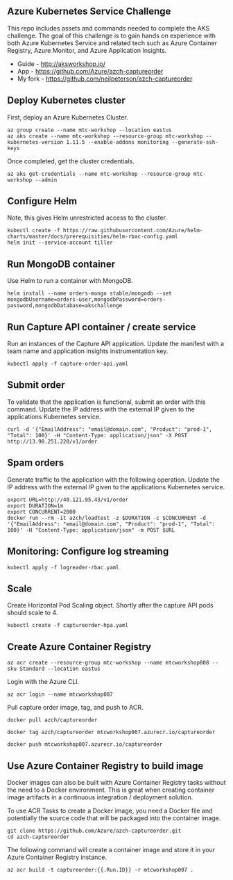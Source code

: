 ## Azure Kubernetes Service Challenge

This repo includes assets and commands needed to complete the AKS challenge. The goal of this challenge is to gain hands on experience with both Azure Kubernetes Service and related tech such as Azure Container Registry, Azure Monitor, and Azure Application Insights.

- Guide - http://aksworkshop.io/
- App - https://github.com/Azure/azch-captureorder
- My fork - https://github.com/neilpeterson/azch-captureorder

## Deploy Kubernetes cluster

First, deploy an Azure Kubernetes Cluster.

```
az group create --name mtc-workshop --location eastus
az aks create --name mtc-workshop --resource-group mtc-workshop --kubernetes-version 1.11.5 --enable-addons monitoring --generate-ssh-keys
```

Once completed, get the cluster credentials.

```
az aks get-credentials --name mtc-workshop --resource-group mtc-workshop --admin
```

## Configure Helm

Note, this gives Helm unrestricted access to the cluster.

```
kubectl create -f https://raw.githubusercontent.com/Azure/helm-charts/master/docs/prerequisities/helm-rbac-config.yaml
helm init --service-account tiller
```

## Run MongoDB container

Use Helm to run a container with MongoDB.

```
helm install --name orders-mongo stable/mongodb --set mongodbUsername=orders-user,mongodbPassword=orders-password,mongodbDatabase=akschallenge
```

## Run Capture API container / create service

Run an instances of the Capture API application. Update the manifest with a team name and application insights instrumentation key.

```
kubectl apply -f capture-order-api.yaml
```

## Submit order

To validate that the application is functional, submit an order with this command. Update the IP address with the external IP given to the applications Kubernetes service.

```
curl -d '{"EmailAddress": "email@domain.com", "Product": "prod-1", "Total": 100}' -H "Content-Type: application/json" -X POST http://13.90.251.220/v1/order
```

## Spam orders

Generate traffic to the application with the following operation. Update the IP address with the external IP given to the applications Kubernetes service.

```
export URL=http://40.121.95.43/v1/order
export DURATION=1m
export CONCURRENT=2000
docker run --rm -it azch/loadtest -z $DURATION -c $CONCURRENT -d '{"EmailAddress": "email@domain.com", "Product": "prod-1", "Total": 100}' -H "Content-Type: application/json" -m POST $URL
```

## Monitoring: Configure log streaming

```
kubectl apply -f logreader-rbac.yaml
```

## Scale

Create Horizontal Pod Scaling object. Shortly after the capture API pods should scale to 4.

```
kubectl create -f captureorder-hpa.yaml
```

## Create Azure Container Registry

```
az acr create --resource-group mtc-workshop --name mtcworkshop008 --sku Standard --location eastus
```

Login with the Azure CLI.

```
az acr login --name mtcworkshop007
```

Pull capture order image, tag, and push to ACR.

```
docker pull azch/captureorder
```

```
docker tag azch/captureorder mtcworkshop007.azurecr.io/captureorder
```

```
docker push mtcworkshop007.azurecr.io/captureorder
```

## Use Azure Container Registry to build image

Docker images can also be built with Azure Container Registry tasks without the need to a Docker environment. This is great when creating container image artifacts in a continuous integration / deployment solution.

To use ACR Tasks to create a Docker image, you need a Docker file and potentially the source code that will be packaged into the container image.

```
git clone https://github.com/Azure/azch-captureorder.git
cd azch-captureorder
```

The following command will create a container image and store it in your Azure Container Registry instance.

```
az acr build -t captureorder:{{.Run.ID}} -r mtcworkshop007 .
```

